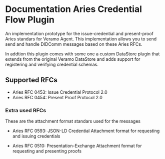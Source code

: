 # Documentation Aries Credential Flow Plugin

An implementation prototype for the issue-credential and present-proof Aries standars for Veramo Agent. This implementation allows you to send send and handle DIDComm messages based on these Aries RFCs.

In addtion this plugin comes with some one a custom DataStore plugin that extends from the original Veramo DataStore and adds support for registering and verifying credential schemas.

## Supported RFCs

- Aries RFC 0453: Issue Credential Protocol 2.0
- Aries RFC 0454: Present Proof Protocol 2.0

### Extra used RFCs

These are the attachment format standars used for the messages

- Aries RFC 0593: JSON-LD Credential Attachment format for requesting and issuing credentials

- Aries RFC 0510: Presentation-Exchange Attachment format for requesting and presenting proofs
